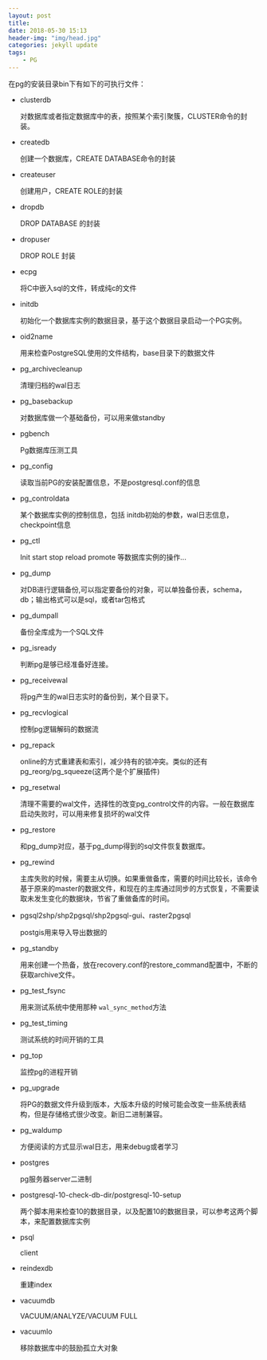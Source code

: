 ```yaml
---
layout: post
title: 
date: 2018-05-30 15:13
header-img: "img/head.jpg"
categories: jekyll update
tags:
    - PG
---
```


在pg的安装目录bin下有如下的可执行文件：

+ clusterdb

  对数据库或者指定数据库中的表，按照某个索引聚簇，CLUSTER命令的封装。

+ createdb

  创建一个数据库，CREATE DATABASE命令的封装

+ createuser

  创建用户，CREATE ROLE的封装

+ dropdb

  DROP DATABASE 的封装

+ dropuser

  DROP ROLE 封装

+ ecpg

  将C中嵌入sql的文件，转成纯c的文件

+ initdb

  初始化一个数据库实例的数据目录，基于这个数据目录启动一个PG实例。

+ oid2name

  用来检查PostgreSQL使用的文件结构，base目录下的数据文件

+ pg_archivecleanup

  清理归档的wal日志

+ pg_basebackup

  对数据库做一个基础备份，可以用来做standby

+ pgbench

  Pg数据库压测工具

+ pg_config

  读取当前PG的安装配置信息，不是postgresql.conf的信息

+ pg_controldata

  某个数据库实例的控制信息，包括 initdb初始的参数，wal日志信息，checkpoint信息

+ pg_ctl

  Init start stop reload promote 等数据库实例的操作...

+ pg_dump

  对DB进行逻辑备份,可以指定要备份的对象，可以单独备份表，schema，db；输出格式可以是sql，或者tar包格式

+ pg_dumpall

  备份全库成为一个SQL文件

+ pg_isready

  判断pg是够已经准备好连接。

+ pg_receivewal

  将pg产生的wal日志实时的备份到，某个目录下。

+ pg_recvlogical

  控制pg逻辑解码的数据流

+ pg_repack

  online的方式重建表和索引，减少持有的锁冲突。类似的还有pg_reorg/pg_squeeze(这两个是个扩展插件)

+ pg_resetwal

  清理不需要的wal文件，选择性的改变pg_control文件的内容。一般在数据库启动失败时，可以用来修复损坏的wal文件

+ pg_restore

  和pg_dump对应，基于pg_dump得到的sql文件恢复数据库。

+ pg_rewind

  主库失败的时候，需要主从切换。如果重做备库，需要的时间比较长，该命令基于原来的master的数据文件，和现在的主库通过同步的方式恢复，不需要读取未发生变化的数据块，节省了重做备库的时间。

+ pgsql2shp/shp2pgsql/shp2pgsql-gui、raster2pgsql

  postgis用来导入导出数据的

+ pg_standby

  用来创建一个热备，放在recovery.conf的restore_command配置中，不断的获取archive文件。

+ pg_test_fsync

  用来测试系统中使用那种 `wal_sync_method`方法

+ pg_test_timing

  测试系统的时间开销的工具

+ pg_top

  监控pg的进程开销

+ pg_upgrade

  将PG的数据文件升级到版本，大版本升级的时候可能会改变一些系统表结构，但是存储格式很少改变。新旧二进制兼容。

+ pg_waldump

  方便阅读的方式显示wal日志，用来debug或者学习

+ postgres 

  pg服务器server二进制

+ postgresql-10-check-db-dir/postgresql-10-setup

  两个脚本用来检查10的数据目录，以及配置10的数据目录，可以参考这两个脚本，来配置数据库实例


+ psql

  client


+ reindexdb

  重建index

+ vacuumdb

  VACUUM/ANALYZE/VACUUM FULL

+ vacuumlo

  移除数据库中的鼓励孤立大对象
